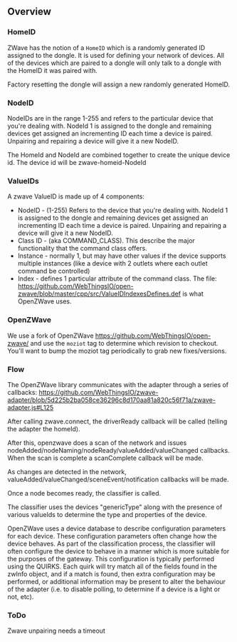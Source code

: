 ## Overview

### HomeID

ZWave has the notion of a `HomeID` which is a randomly generated ID
assigned to the dongle. It is used for defining your network of devices.
All of the devices which are paired to a dongle will only talk to a
dongle with the HomeID it was paired with.

Factory resetting the dongle will assign a new randomly generated HomeID.

### NodeID

NodeIDs are in the range 1-255 and refers to the particular device that
you're dealing with. NodeId 1 is assigned to the dongle and remaining
devices get assigned an incrementing ID each time a device is paired.
Unpairing and repairing a device will give it a new NodeID.

The HomeId and NodeId are combined together to create the unique device
id. The device id will be zwave-homeid-NodeId

### ValueIDs

A zwave ValueID is made up of 4 components:

* NodeID - (1-255) Refers to the device that you're dealing with. NodeId 1 is assigned to the dongle and remaining devices get assigned an incrementing ID each time a device is paired. Unpairing and repairing a device will give it a new NodeID.
* Class ID - (aka COMMAND_CLASS). This describe the major functionality that the command class offers.
* Instance - normally 1, but may have other values if the device supports multiple instances (like a device with 2 outlets where each outlet command be controlled)
* Index - defines 1 particular attribute of the command class. The file: https://github.com/WebThingsIO/open-zwave/blob/master/cpp/src/ValueIDIndexesDefines.def is what OpenZWave uses.

### OpenZWave

We use a fork of OpenZWave https://github.com/WebThingsIO/open-zwave/ and use
the `moziot` tag to determine which revision to checkout. You'll want to
bump the moziot tag periodically to grab new fixes/versions.

### Flow

The OpenZWave library communicates with the adapter through a series of
callbacks:
https://github.com/WebThingsIO/zwave-adapter/blob/5d225b2ba058ce36296c8d170aa81a820c56f71a/zwave-adapter.js#L125

After calling zwave.connect, the driverReady callback will be called
(telling the adapter the homeId).

After this, openzwave does a scan of the network and issues
nodeAdded/nodeNaming/nodeReady/valueAdded/valueChanged callbacks. When
the scan is complete a scanComplete callback will be made.

As changes are detected in the network, valueAdded/valueChanged/sceneEvent/notification
callbacks will be made.

Once a node becomes ready, the classifier is called.

The classifier uses the devices "genericType" along with the presence of
various valueIds to determine the type and properties of the device.

OpenZWave uses a device database to describe configuration parameters
for each device. These configuration parameters often change how the
device behaves. As part of the classification process, the classifier
will often configure the device to behave in a manner which is more
suitable for the purposes of the gateway. This configuration is typically
performed using the QUIRKS. Each quirk will try match all of the fields
found in the zwInfo object, and if a match is found, then extra
configuration may be performed, or additional information may be
present to alter the behaviour of the adapter (i.e. to disable polling,
to determine if a device is a light or not, etc).

### ToDo

Zwave unpairing needs a timeout
